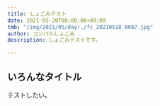 ```yaml
---
title: しょごみテスト
date: 2021-05-20T00:00:00+09:00
tmb: "/img/2021/05/day:./fc_20210518_0007.jpg"
author: コンパルしょごみ
description: しょごみテストです。

---
```

## いろんなタイトル

テストしたい。